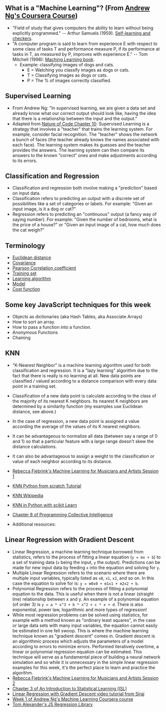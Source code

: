 ## What is a "Machine Learning"? (From [Andrew Ng's Coursera Course](https://www.coursera.org/learn/machine-learning))
* "Field of study that gives computers the ability to learn without being explicitly programmed." -- Arthur Samuels (1959). [Self-learning and checkers](https://en.wikipedia.org/wiki/Arthur_Samuel#Computer_checkers_.28draughts.29_development).
* "A computer program is said to learn from experience E with respect to some class of tasks T and performance measure P, if its performance at tasks in T, as measured by P, improves with experience E." -- Tom Mitchell (1998): [Maching Learning book](http://amzn.to/2nLdRgQ).
  * Example: classifying images of dogs and cats.
    * E = Watching you classify images as dogs or cats.
    * T = Classifying images as dogs or cats.
    * P = The % of images correctly classified.

## Supervised Learning
* From Andrew Ng: "In supervised learning, we are given a data set and already know what our correct output should look like, having the idea that there is a relationship between the input and the output."
* Adapted from [Nature of Code Chapter 10](http://natureofcode.com/book/chapter-10-neural-networks/): Supervised Learning is a strategy that involves a "teacher" that trains the learning system. For example, consider facial recognition. The "teacher" shows the network a bunch of faces (the teacher already knows the names associated with each face). The learning system makes its guesses and the teacher provides the answers. The learning system can then compare its answers to the known “correct” ones and make adjustments according to its errors.

## Classification and Regression
* Classification and regression both involve making a "prediction" based on input data.
* Classification refers to predicting an output with a discrete set of possibilities like a set of categories or labels. For example: "Given an input image, is it a dog or cat?"
* Regression refers to predicting an "continuous" output (a fancy way of saying number). For example: "Given the number of bedrooms, what is the price of a house?" or "Given an input image of a cat, how much does the cat weigh?"

## Terminology
* [Euclidean distance](https://github.com/shiffman/NOC-S17-2-Intelligence-Learning/wiki/Glossary:-Mathematics#euclidean-distance)
* [Covariance](https://github.com/shiffman/NOC-S17-2-Intelligence-Learning/wiki/Glossary:-Statistics#covariance)
* [Pearson Correlation coefficient](https://github.com/shiffman/NOC-S17-2-Intelligence-Learning/wiki/Glossary:-Statistics#correlation)
* [Training set](https://github.com/shiffman/NOC-S17-2-Intelligence-Learning/wiki/Glossary:-Machine-Learning#training-set)
* [Learning algorithm](https://github.com/shiffman/NOC-S17-2-Intelligence-Learning/wiki/Glossary:-Machine-Learning#algorithms)
* [Model](https://github.com/shiffman/NOC-S17-2-Intelligence-Learning/wiki/Glossary:-Machine-Learning#models)
* [Cost function](https://github.com/shiffman/NOC-S17-2-Intelligence-Learning/wiki/Glossary:-Machine-Learning#loss-function)

## Some key JavaScript techniques for this week
* Objects as dictionaries (aka Hash Tables, aka Associate Arrays)
* How to sort an array.
* How to pass a function into a function.
* Anonymous Functions
* Chaining

## KNN
* "K-Nearest Neighbor" is a machine learning algorithm used for both classification and regression. It is a "lazy learning" algorithm due to the fact that there is really is no learning at all. New data points are classified / valued according to a distance comparison with every data point in a training set.
* Classification of a new data point is calculate according to the class of the majority of its nearest K neighbors. Its nearest K neighbors are determined by a similarity function (my examples use Euclidean distance, see above.)
* In the case of regression, a new data point is assigned a value according the average of the values of its K nearest neighbors.
* It can be advantageous to normalize all data (between say a range of 0 and 1) so that a particular feature with a large range doesn't skew the distance calculations.
* It can also be advantageous to assign a weight to the classification or value of each neighbor according to its distance.
* [Rebecca Fiebrink's Machine Learning for Musicians and Artists Session 1](https://www.kadenze.com/courses/machine-learning-for-musicians-and-artists-v/sessions/classification-part-i)
* [KNN Python from scratch Tutorial](http://machinelearningmastery.com/tutorial-to-implement-k-nearest-neighbors-in-python-from-scratch/)
* [KNN Wikipedia](https://en.wikipedia.org/wiki/K-nearest_neighbors_algorithm)
* [KNN in Python with scikit Learn](http://scikit-learn.org/stable/modules/neighbors.html)
* [Chapter 8 of Programming Collective Intelligence](http://amzn.to/2nR6TFu)

* Additional resources:

## Linear Regression with Gradient Descent
* Linear Regression, a machine learning technique borrowed from statistics, refers to the process of fitting a linear equation (`y = mx + b`) to a set of training data (`x` being the input, `y` the output). Predictions can be made for new input data by feeding `x` into the equation and solving for `y`.
* Multiple Linear Regression refers to the scenario where there are multiple input variables, typically listed as `x0`, `x1`, `x2`, and so on. In this case the equation to solve for is: `y = m0x0 + m1x1 + m2x2 + b`.
* Polynomial Regression refers to the process of fitting a polynomial equation to the data. This is useful when there is not a linear (straight line) relationship between x and y. An example of a polynomial equation (of order 3) is `y = a * x^3 + b * x^2 + c * x + d`. There is also exponential, power law, logarithmic and more types of regression!
* While most regression problems can be solved using statistics, for example with a method known as "ordinary least squares", in the case or large data sets with many input variables, the equation cannot easily be estimated in one fell swoop. This is where the machine learning technique known as "gradient descent" comes in. Gradient descent is an algorithmic process which adjusts the parameters of a model according to errors to minimize errors. Performed iteratively overtime, a linear or polynomial regression equation can be estimated. This technique will serve as a fundamental piece of building a neural network simulation and so while it is unnecessary in the simple linear regression examples for this week, it's the perfect place to learn and practice the algorithm.
* [Rebecca Fiebrink's Machine Learning for Musicians and Artists Session 2](https://www.kadenze.com/courses/machine-learning-for-musicians-and-artists-v/sessions/regression)
* [Chapter 3 of An Introduction to Statistical Learning (ISL)](http://www-bcf.usc.edu/~gareth/ISL/)
* [Linear Regression with Gradient Descent video tutorial from Siraj](https://www.youtube.com/watch?v=XdM6ER7zTLk)
* [Week 1 of Andrew Ng's Machine Learning Coursera course](https://www.coursera.org/learn/machine-learning/home/week/1)
* [Tom Alexander's JS Regression Library](https://github.com/Tom-Alexander/regression-js)
